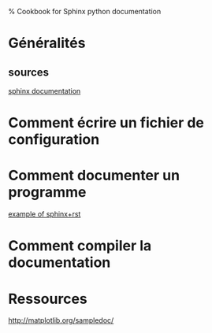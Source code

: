 % Cookbook for Sphinx python documentation


# Généralités


## sources

[sphinx documentation](http://sphinx-doc.org)


# Comment écrire un fichier de configuration





# Comment documenter un programme
[example of sphinx+rst](http://thomas-cokelaer.info/tutorials/sphinx/docstring_python.html)


# Comment compiler la documentation



# Ressources

http://matplotlib.org/sampledoc/


